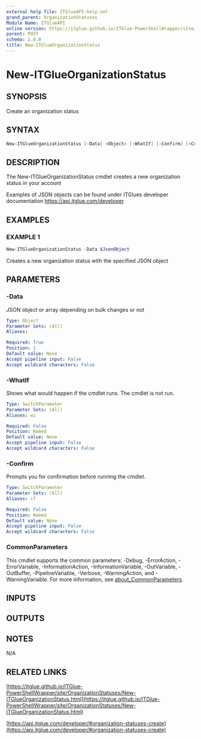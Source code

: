 ```yaml
---
external help file: ITGlueAPI-help.xml
grand_parent: OrganizationStatuses
Module Name: ITGlueAPI
online version: https://itglue.github.io/ITGlue-PowerShellWrapper/site/OrganizationStatuses/New-ITGlueOrganizationStatus.html
parent: POST
schema: 2.0.0
title: New-ITGlueOrganizationStatus
---
```


# New-ITGlueOrganizationStatus

## SYNOPSIS
Create an organization status

## SYNTAX

```powershell
New-ITGlueOrganizationStatus [-Data] <Object> [-WhatIf] [-Confirm] [<CommonParameters>]
```

## DESCRIPTION
The New-ITGlueOrganizationStatus cmdlet creates a new organization
status in your account

Examples of JSON objects can be found under ITGlues developer documentation
    https://api.itglue.com/developer

## EXAMPLES

### EXAMPLE 1
```powershell
New-ITGlueOrganizationStatus -Data $JsonObject
```

Creates a new organization status with the specified JSON object

## PARAMETERS

### -Data
JSON object or array depending on bulk changes or not

```yaml
Type: Object
Parameter Sets: (All)
Aliases:

Required: True
Position: 1
Default value: None
Accept pipeline input: False
Accept wildcard characters: False
```

### -WhatIf
Shows what would happen if the cmdlet runs.
The cmdlet is not run.

```yaml
Type: SwitchParameter
Parameter Sets: (All)
Aliases: wi

Required: False
Position: Named
Default value: None
Accept pipeline input: False
Accept wildcard characters: False
```

### -Confirm
Prompts you for confirmation before running the cmdlet.

```yaml
Type: SwitchParameter
Parameter Sets: (All)
Aliases: cf

Required: False
Position: Named
Default value: None
Accept pipeline input: False
Accept wildcard characters: False
```

### CommonParameters
This cmdlet supports the common parameters: -Debug, -ErrorAction, -ErrorVariable, -InformationAction, -InformationVariable, -OutVariable, -OutBuffer, -PipelineVariable, -Verbose, -WarningAction, and -WarningVariable. For more information, see [about_CommonParameters](http://go.microsoft.com/fwlink/?LinkID=113216).

## INPUTS

## OUTPUTS

## NOTES
N/A

## RELATED LINKS

[https://itglue.github.io/ITGlue-PowerShellWrapper/site/OrganizationStatuses/New-ITGlueOrganizationStatus.html](https://itglue.github.io/ITGlue-PowerShellWrapper/site/OrganizationStatuses/New-ITGlueOrganizationStatus.html)

[https://api.itglue.com/developer/#organization-statuses-create](https://api.itglue.com/developer/#organization-statuses-create)

